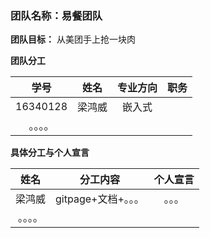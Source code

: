 ﻿### 团队名称：易餐团队

**团队目标：** 从美团手上抢一块肉



**团队分工**

|    学号    |  姓名  | 专业方向  |     职务     |
| :------: | :--: | :---: | :--------: |
| 16340128 | 梁鸿威  | 嵌入式 |   |
| 。。。。| | | |





**具体分工与个人宣言**

|  姓名  |                   分工内容                   |                个人宣言                 |
| :--: | :--------------------------------------: | :---------------------------------: |
| 梁鸿威  | gitpage+文档+。。。  |  。。。 |
|。。。。 | | |